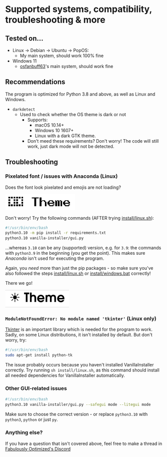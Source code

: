 # Supported systems, compatibility, troubleshooting & more

## Tested on...

- Linux → Debian → Ubuntu → PopOS:
  - My main system, should work 100% fine
- Windows 11
  - [osfanbuff63](https://github.com/osfanbuff63)'s main system, should work fine

## Recommendations

The program is optimized for Python 3.8 and above, as well as Linux and Windows.

- `darkdetect`
  - Used to check whether the OS theme is dark or not
    - Supports:
      - macOS 10.14+
      - Windows 10 1607+
      - Linux with a dark GTK theme.
    - Don't meed these requirements? Don't worry! The code will still work, just dark mode will not be detected.

## Troubleshooting

### Pixelated font / issues with Anaconda (Linux)

Does the font look pixelated and emojis are not loading?

![Font looking pixelated due to Anaconda](media/conda-bug.png)

Don't worry! Try the following commands (AFTER trying [install/linux.sh](install/linux.sh)):

```bash
#!/usr/bin/env/bash
python3.10 -m pip install -r requirements.txt
python3.10 vanilla-installer/gui.py
```

...whereas `3.10` can be any (supported) version, e.g. for `3.9`: the commands with `python3.9` in the beginning (you get the point). This makes sure *Anaconda* isn't used for executing the program.

Again, you *need* more than just the pip packages - so make sure you've also followed the steps [install/linux.sh](install/linux.sh) or [install/windows.bat](install/windows.bat) correctly!

There we go!

![Font looking normal](media/conda-fix.png)

### `ModuleNotFoundError: No module named 'tkinter'` (Linux only)

[Tkinter](https://en.wikipedia.org/wiki/Tkinter) is an important library which is needed for the program to work. Sadly, on some Linux distributions, it isn't installed by default. But don't worry, try:

```bash
#!/usr/bin/env/bash
sudo apt-get install python-tk
```

The issue probably occurs because you haven't installed VanillaInstaller correctly. Try running `sh install/linux.sh`, as this command should install all needed dependencies for VanillaInstaller automatically.

### Other GUI-related issues

```bash
#!/usr/bin/env/bash
python3.10 vanilla-installer/gui.py --safegui mode --litegui mode
```

Make sure to choose the correct version - or replace `python3.10` with `python3`, `python` or just `py`.

### Anything else?

If you have a question that isn't covered above, feel free to make a thread in [Fabulously Optimized's Discord](https://discord.gg/yxaXtaQqdB)

